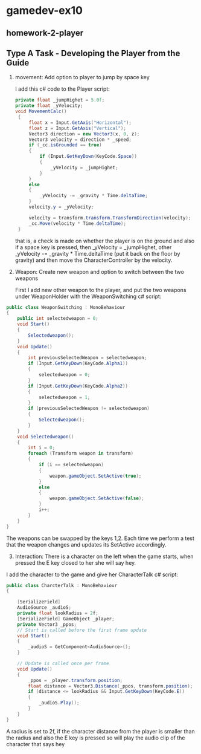 # gamedev-ex10
## homework-2-player
## Type A Task - Developing the Player from the Guide

1. movement:
   Add option to player to jump by space key 
   
   I add this c# code to the Player script:
   ```csharp
   private float _jumpHighet = 5.0f;
   private float _yVelocity;
   void MovementCalc()
    {
        float x = Input.GetAxis("Horizontal");
        float z = Input.GetAxis("Vertical");
        Vector3 direction = new Vector3(x, 0, z);
        Vector3 velocity = direction * _speed;
        if (_cc.isGrounded == true)
        {
            if (Input.GetKeyDown(KeyCode.Space))
            {
                _yVelocity = _jumpHighet;
            }
        }
        else
        {
            _yVelocity -= _gravity * Time.deltaTime;
        }
        velocity.y = _yVelocity;

        velocity = transform.transform.TransformDirection(velocity);
        _cc.Move(velocity * Time.deltaTime);
    }
    ```
    that is, a check is made on whether the player is on the ground and also if a space key is pressed, then _yVelocity = _jumpHighet, other _yVelocity -= _gravity * Time.deltaTime (put it back on the floor by gravity) and then move the CharacterController by the velocity.
    
2.  Weapon:
    Create new weapon and option to switch between the two weapons
    
    First I add new other weapon to the player, and put the two weapons under WeaponHolder with the WeaponSwitching c# script:
```csharp
public class WeaponSwitching : MonoBehaviour
{
    public int selectedweapon = 0;
    void Start()
    {
        Selectedweapon();
    }
    void Update()
    {
        int previousSelectedWeapon = selectedweapon;
        if (Input.GetKeyDown(KeyCode.Alpha1))
        {
            selectedweapon = 0;
        }
        if (Input.GetKeyDown(KeyCode.Alpha2))
        {
            selectedweapon = 1;
        }
        if (previousSelectedWeapon != selectedweapon)
        {
            Selectedweapon();
        }
    }
    void Selectedweapon()
    {
        int i = 0;
        foreach (Transform weapon in transform)
        {
            if (i == selectedweapon)
            {
                weapon.gameObject.SetActive(true);
            }
            else
            {
                weapon.gameObject.SetActive(false);
            }
            i++;
        }
    }
}
```
 The weapons can be swapped by the keys 1,2. Each time we perform a test that the weapon changes and updates its SetActive accordingly.  
 
 3. Interaction:
 There is a character on the left when the game starts, when pressed the E key closed to her she will say hey.
 
 I add the character to the game and give her CharacterTalk c# script:
```csharp
public class CharcterTalk : MonoBehaviour
{

    [SerializeField]
    AudioSource _audioS;
    private float lookRadius = 2f;
    [SerializeField] GameObject _player;
    private Vector3 _ppos;
    // Start is called before the first frame update
    void Start()
    {
        _audioS = GetComponent<AudioSource>();
    }

    // Update is called once per frame
    void Update()
    {
        _ppos = _player.transform.position;
        float distance = Vector3.Distance(_ppos, transform.position);
        if (distance <= lookRadius && Input.GetKeyDown(KeyCode.E))
        {
            _audioS.Play();
        }
    }
}
```
A radius is set to 2f, if the character distance from the player is smaller than the radius and also the E key is pressed so will play the audio clip of the character that says hey
   
